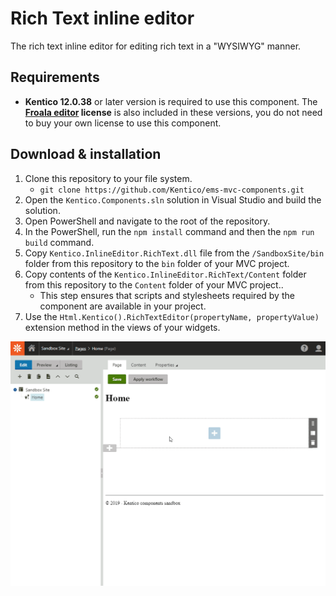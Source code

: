 # Rich Text inline editor

The rich text inline editor for editing rich text in a "WYSIWYG" manner.

## Requirements
* **Kentico 12.0.38** or later version is required to use this component. The **[Froala editor](https://www.froala.com/wysiwyg-editor) license** is also included in these versions, you do not need to buy your own license to use this component.

## Download & installation
1. Clone this repository to your file system.
    - `git clone https://github.com/Kentico/ems-mvc-components.git`
1. Open the `Kentico.Components.sln` solution in Visual Studio and build the solution.
1. Open PowerShell and navigate to the root of the repository.
1. In the PowerShell, run the `npm install` command and then the `npm run build` command.
1. Copy `Kentico.InlineEditor.RichText.dll` file from the `/SandboxSite/bin` folder from this repository to the `bin` folder of your MVC project.
1. Copy contents of the `Kentico.InlineEditor.RichText/Content` folder from this repository to the `Content` folder of your MVC project..
    - This step ensures that scripts and stylesheets required by the component are available in your project.
1. Use the `Html.Kentico().RichTextEditor(propertyName, propertyValue)` extension method in the views of your widgets.

![Rich Text inline editor](/Kentico.InlineEditor.RichText/RichTextInlineEditor.gif)
